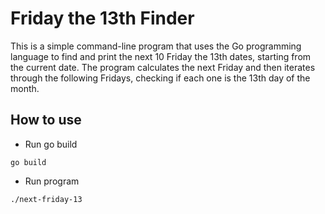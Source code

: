 # Friday the 13th Finder
This is a simple command-line program that uses the Go programming language to find and print the next 10 Friday the 13th dates, starting from the current date. The program calculates the next Friday and then iterates through the following Fridays, checking if each one is the 13th day of the month.


## How to use
- Run go build
``` 
go build 
```

- Run program 
```
./next-friday-13
```
